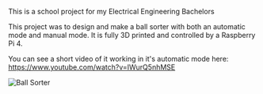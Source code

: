 This is a school project for my Electrical Engineering Bachelors

This project was to design and make a ball sorter with both an automatic mode and manual mode.
It is fully 3D printed and controlled by a Raspberry Pi 4.

You can see a short video of it working in it's automatic mode here: https://www.youtube.com/watch?v=IWurQ5nhMSE

![Ball Sorter](https://github.com/user-attachments/assets/35a00696-0880-4f84-b35e-722dbfd95ee0)

